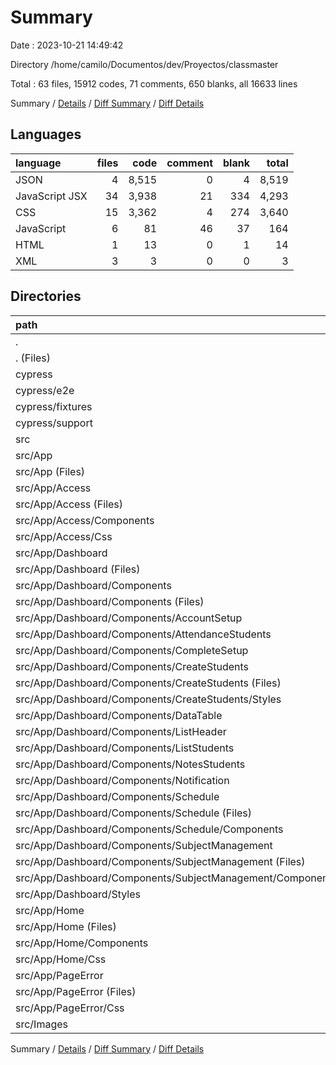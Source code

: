 # Summary

Date : 2023-10-21 14:49:42

Directory /home/camilo/Documentos/dev/Proyectos/classmaster

Total : 63 files,  15912 codes, 71 comments, 650 blanks, all 16633 lines

Summary / [Details](details.md) / [Diff Summary](diff.md) / [Diff Details](diff-details.md)

## Languages
| language | files | code | comment | blank | total |
| :--- | ---: | ---: | ---: | ---: | ---: |
| JSON | 4 | 8,515 | 0 | 4 | 8,519 |
| JavaScript JSX | 34 | 3,938 | 21 | 334 | 4,293 |
| CSS | 15 | 3,362 | 4 | 274 | 3,640 |
| JavaScript | 6 | 81 | 46 | 37 | 164 |
| HTML | 1 | 13 | 0 | 1 | 14 |
| XML | 3 | 3 | 0 | 0 | 3 |

## Directories
| path | files | code | comment | blank | total |
| :--- | ---: | ---: | ---: | ---: | ---: |
| . | 63 | 15,912 | 71 | 650 | 16,633 |
| . (Files) | 6 | 8,535 | 2 | 8 | 8,545 |
| cypress | 4 | 48 | 44 | 28 | 120 |
| cypress/e2e | 1 | 42 | 2 | 25 | 69 |
| cypress/fixtures | 1 | 5 | 0 | 1 | 6 |
| cypress/support | 2 | 1 | 42 | 2 | 45 |
| src | 53 | 7,329 | 25 | 614 | 7,968 |
| src/App | 50 | 7,326 | 25 | 614 | 7,965 |
| src/App (Files) | 1 | 26 | 0 | 5 | 31 |
| src/App/Access | 5 | 608 | 0 | 77 | 685 |
| src/App/Access (Files) | 1 | 19 | 0 | 3 | 22 |
| src/App/Access/Components | 3 | 405 | 0 | 46 | 451 |
| src/App/Access/Css | 1 | 184 | 0 | 28 | 212 |
| src/App/Dashboard | 38 | 4,799 | 23 | 465 | 5,287 |
| src/App/Dashboard (Files) | 1 | 113 | 1 | 15 | 129 |
| src/App/Dashboard/Components | 36 | 4,502 | 20 | 443 | 4,965 |
| src/App/Dashboard/Components (Files) | 2 | 200 | 0 | 13 | 213 |
| src/App/Dashboard/Components/AccountSetup | 2 | 527 | 0 | 54 | 581 |
| src/App/Dashboard/Components/AttendanceStudents | 3 | 448 | 7 | 34 | 489 |
| src/App/Dashboard/Components/CompleteSetup | 2 | 410 | 0 | 36 | 446 |
| src/App/Dashboard/Components/CreateStudents | 2 | 407 | 7 | 23 | 437 |
| src/App/Dashboard/Components/CreateStudents (Files) | 1 | 313 | 7 | 12 | 332 |
| src/App/Dashboard/Components/CreateStudents/Styles | 1 | 94 | 0 | 11 | 105 |
| src/App/Dashboard/Components/DataTable | 2 | 133 | 0 | 15 | 148 |
| src/App/Dashboard/Components/ListHeader | 2 | 88 | 2 | 14 | 104 |
| src/App/Dashboard/Components/ListStudents | 3 | 427 | 1 | 30 | 458 |
| src/App/Dashboard/Components/NotesStudents | 3 | 487 | 3 | 36 | 526 |
| src/App/Dashboard/Components/Notification | 2 | 86 | 0 | 12 | 98 |
| src/App/Dashboard/Components/Schedule | 4 | 314 | 0 | 48 | 362 |
| src/App/Dashboard/Components/Schedule (Files) | 1 | 173 | 0 | 32 | 205 |
| src/App/Dashboard/Components/Schedule/Components | 3 | 141 | 0 | 16 | 157 |
| src/App/Dashboard/Components/SubjectManagement | 9 | 975 | 0 | 128 | 1,103 |
| src/App/Dashboard/Components/SubjectManagement (Files) | 1 | 376 | 0 | 61 | 437 |
| src/App/Dashboard/Components/SubjectManagement/Components | 8 | 599 | 0 | 67 | 666 |
| src/App/Dashboard/Styles | 1 | 184 | 2 | 7 | 193 |
| src/App/Home | 4 | 185 | 2 | 20 | 207 |
| src/App/Home (Files) | 1 | 9 | 0 | 1 | 10 |
| src/App/Home/Components | 2 | 37 | 0 | 5 | 42 |
| src/App/Home/Css | 1 | 139 | 2 | 14 | 155 |
| src/App/PageError | 2 | 1,708 | 0 | 47 | 1,755 |
| src/App/PageError (Files) | 1 | 143 | 0 | 2 | 145 |
| src/App/PageError/Css | 1 | 1,565 | 0 | 45 | 1,610 |
| src/Images | 3 | 3 | 0 | 0 | 3 |

Summary / [Details](details.md) / [Diff Summary](diff.md) / [Diff Details](diff-details.md)